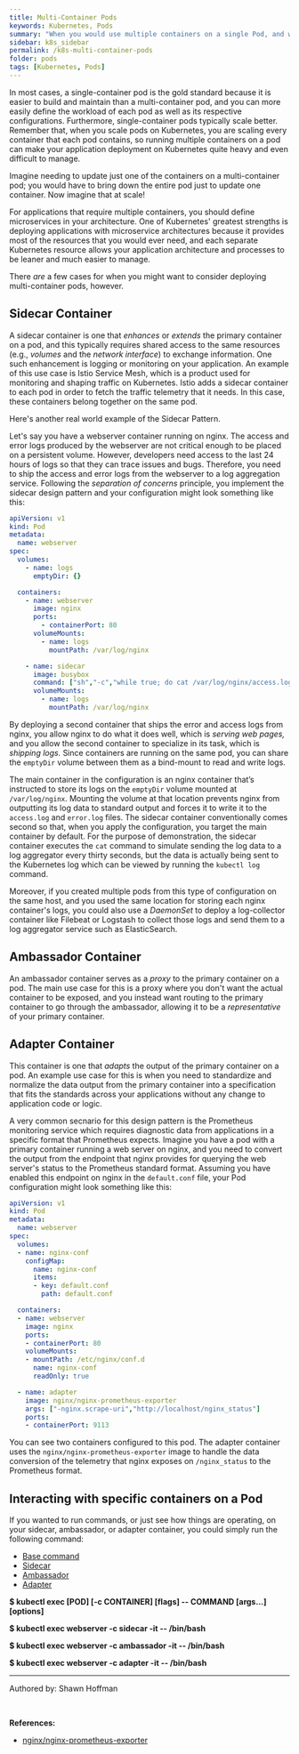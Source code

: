 ```yaml
---
title: Multi-Container Pods
keywords: Kubernetes, Pods
summary: "When you would use multiple containers on a single Pod, and why"
sidebar: k8s_sidebar
permalink: /k8s-multi-container-pods
folder: pods
tags: [Kubernetes, Pods]
---
```


In most cases, a single-container pod is the gold standard because it is easier to build and maintain than a multi-container pod, and you can more easily define the workload of each pod as well as its respective configurations. Furthermore, single-container pods typically scale better. Remember that, when you scale pods on Kubernetes, you are scaling every container that each pod contains, so running multiple containers on a pod can make your application deployment on Kubernetes quite heavy and even difficult to manage.

Imagine needing to update just one of the containers on a multi-container pod; you would have to bring down the entire pod just to update one container. Now imagine that at scale!

For applications that require multiple containers, you should define microservices in your architecture. One of Kubernetes' greatest strengths is deploying applications with microservice architectures because it provides most of the resources that you would ever need, and each separate Kubernetes resource allows your application architecture and processes to be leaner and much easier to manage.

There *are* a few cases for when you might want to consider deploying multi-container pods, however.

## Sidecar Container

A sidecar container is one that *enhances* or *extends* the primary container on a pod, and this typically requires shared access to the same resources (e.g., *volumes* and the *network interface*) to exchange information. One such enhancement is logging or monitoring on your application. An example of this use case is Istio Service Mesh, which is a product used for monitoring and shaping traffic on Kubernetes. Istio adds a sidecar container to each pod in order to fetch the traffic telemetry that it needs. In this case, these containers belong together on the same pod.

Here's another real world example of the Sidecar Pattern.

Let's say you have a webserver container running on nginx. The access and error logs produced by the webserver are not critical enough to be placed on a persistent volume. However, developers need access to the last 24 hours of logs so that they can trace issues and bugs. Therefore, you need to ship the access and error logs from the webserver to a log aggregation service. Following the *separation of concerns* principle, you implement the sidecar design pattern and your configuration might look something like this:

```yaml
apiVersion: v1
kind: Pod
metadata:
  name: webserver
spec:
  volumes:
    - name: logs
      emptyDir: {}

  containers:
    - name: webserver
      image: nginx
      ports:
        - containerPort: 80
      volumeMounts:
        - name: logs
          mountPath: /var/log/nginx

    - name: sidecar
      image: busybox
      command: ["sh","-c","while true; do cat /var/log/nginx/access.log /var/log/nginx/error.log; sleep 30; done"]
      volumeMounts:
        - name: logs
          mountPath: /var/log/nginx
```

By deploying a second container that ships the error and access logs from nginx, you allow nginx to do what it does well, which is *serving web pages,* and you allow the second container to specialize in its task, which is *shipping logs.* Since containers are running on the same pod, you can share the `emptyDir` volume between them as a bind-mount to read and write logs.

The main container in the configuration is an nginx container that’s instructed to store its logs on the `emptyDir` volume mounted at `/var/log/nginx`. Mounting the volume at that location prevents nginx from outputting its log data to standard output and forces it to write it to the `access.log` and `error.log` files. The sidecar container conventionally comes second so that, when you apply the configuration, you target the main container by default. For the purpose of demonstration, the sidecar container executes the `cat` command to simulate sending the log data to a log aggregator every thirty seconds, but the data is actually being sent to the Kubernetes log which can be viewed by running the `kubectl log` command.

Moreover, if you created multiple pods from this type of configuration on the same host, and you used the same location for storing each nginx container's logs, you could also use a *DaemonSet* to deploy a log-collector container like Filebeat or Logstash to collect those logs and send them to a log aggregator service such as ElasticSearch.

## Ambassador Container

An ambassador container serves as a *proxy* to the primary container on a pod. The main use case for this is a proxy where you don't want the actual container to be exposed, and you instead want routing to the primary container to go through the ambassador, allowing it to be a *representative* of your primary container.

## Adapter Container

This container is one that *adapts* the output of the primary container on a pod. An example use case for this is when you need to standardize and normalize the data output from the primary container into a specification that fits the standards across your applications without any change to application code or logic.

A very common secnario for this design pattern is the Prometheus monitoring service which requires diagnostic data from applications in a specific format that Prometheus expects. Imagine you have a pod with a primary container running a web server on nginx, and you need to convert the output from the endpoint that nginx provides for querying the web server's status to the Prometheus standard format. Assuming you have enabled this endpoint on nginx in the `default.conf` file, your Pod configuration might look something like this:

```yaml
apiVersion: v1
kind: Pod
metadata:
  name: webserver
spec:
  volumes:
  - name: nginx-conf
    configMap:
      name: nginx-conf
      items:
      - key: default.conf
        path: default.conf

  containers:
  - name: webserver
    image: nginx
    ports:
    - containerPort: 80
    volumeMounts:
    - mountPath: /etc/nginx/conf.d
      name: nginx-conf
      readOnly: true

  - name: adapter
    image: nginx/nginx-prometheus-exporter
    args: ["-nginx.scrape-uri","http://localhost/nginx_status"]
    ports:
    - containerPort: 9113
```

You can see two containers configured to this pod. The adapter container uses the `nginx/nginx-prometheus-exporter` image to handle the data conversion of the telemetry that nginx exposes on `/nginx_status` to the Prometheus format.

## Interacting with specific containers on a Pod

If you wanted to run commands, or just see how things are operating, on your sidecar, ambassador, or adapter container, you could simply run the following command:

<ul id="profileTabs" class="nav nav-tabs">
    <li class="active"><a href="#interacting-with-pods-baseCommand" data-toggle="tab">Base command</a></li>
    <li><a href="#interacting-with-pods-example1" data-toggle="tab">Sidecar</a></li>
    <li><a href="#interacting-with-pods-example2" data-toggle="tab">Ambassador</a></li>
    <li><a href="#interacting-with-pods-example3" data-toggle="tab">Adapter</a></li>
</ul>
  <div class="tab-content">
<div role="tabpanel" class="tab-pane active" id="interacting-with-pods-baseCommand">
    <p><b>$ kubectl exec [POD] [-c CONTAINER] [flags] -- COMMAND [args...] [options]</b></p>
</div>

<div role="tabpanel" class="tab-pane" id="interacting-with-pods-example1">
    <p><b>$ kubectl exec webserver -c sidecar -it -- /bin/bash</b></p>
    </div>

<div role="tabpanel" class="tab-pane" id="interacting-with-pods-example2">
    <p><b>$ kubectl exec webserver -c ambassador -it -- /bin/bash</b></p>
    </div>

<div role="tabpanel" class="tab-pane" id="interacting-with-pods-example3">
    <p><b>$ kubectl exec webserver -c adapter -it -- /bin/bash</b></p>
    </div>
</div>

---

Authored by: Shawn Hoffman

<br>

**References:**

- [nginx/nginx-prometheus-exporter](https://hub.docker.com/r/nginx/nginx-prometheus-exporter)
